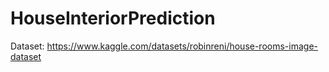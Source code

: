 # HouseInteriorPrediction

Dataset: https://www.kaggle.com/datasets/robinreni/house-rooms-image-dataset

